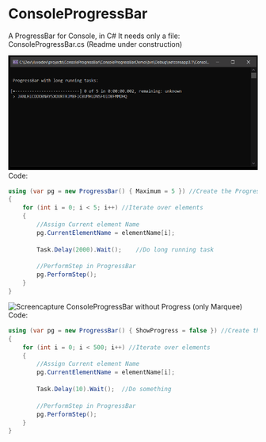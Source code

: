 # ConsoleProgressBar
A ProgressBar for Console, in C# 
It needs only a file: ConsoleProgressBar.cs
(Readme under construction)

![Screencapture ConsoleProgressBar with DefaultConfig: LongRunning](Images/ProgressBarConsole-DefaultConfig-LongRunning.gif)
Code:
```csharp
using (var pg = new ProgressBar() { Maximum = 5 }) //Create the ProgressBar
{
	for (int i = 0; i < 5; i++) //Iterate over elements
	{
		//Assign Current element Name
		pg.CurrentElementName = elementName[i];
		
		Task.Delay(2000).Wait();	//Do long running task
		
		//PerformStep in ProgressBar
		pg.PerformStep();
	}
}
```
 
 ![Screencapture ConsoleProgressBar without Progress (only Marquee)](ProgressBarConsole-DefaultConfig-NoProgress.gif)
Code:
```csharp
using (var pg = new ProgressBar() { ShowProgress = false }) //Create the ProgressBar
{
	for (int i = 0; i < 500; i++) //Iterate over elements 
	{
		//Assign Current element Name
		pg.CurrentElementName = elementName[i];
		
		Task.Delay(10).Wait();	//Do something
		
		//PerformStep in ProgressBar
		pg.PerformStep();
	}
}
```